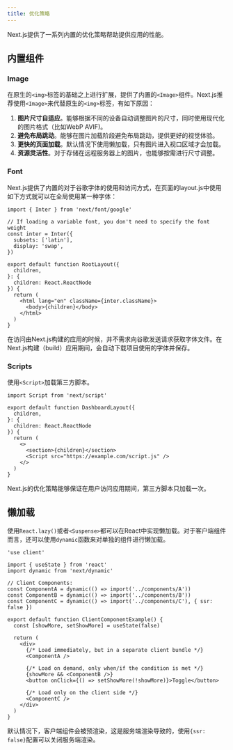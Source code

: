 ```yaml
---
title: 优化策略
---
```


Next.js提供了一系列内置的优化策略帮助提供应用的性能。

## 内置组件

### Image

在原生的`<img>`标签的基础之上进行扩展，提供了内置的`<Image>`组件。Next.js推荐使用`<Image>`来代替原生的`<img>`标签，有如下原因：

1. **图片尺寸自适应**。能够根据不同的设备自动调整图片的尺寸，同时使用现代化的图片格式（比如WebP AVIF)。
2. **避免布局跳动**。能够在图片加载阶段避免布局跳动，提供更好的视觉体验。
3. **更快的页面加载**。默认情况下使用懒加载，只有图片进入视口区域才会加载。
4. **资源灵活性**。对于存储在远程服务器上的图片，也能够按需进行尺寸调整。

### Font

Next.js提供了内置的对于谷歌字体的使用和访问方式，在页面的layout.js中使用如下方式就可以在全局使用某一种字体：
```tsx
import { Inter } from 'next/font/google'
 
// If loading a variable font, you don't need to specify the font weight
const inter = Inter({
  subsets: ['latin'],
  display: 'swap',
})
 
export default function RootLayout({
  children,
}: {
  children: React.ReactNode
}) {
  return (
    <html lang="en" className={inter.className}>
      <body>{children}</body>
    </html>
  )
}
```
在访问由Next.js构建的应用的时候，并不需求向谷歌发送请求获取字体文件。在Next.js构建（build）应用期间，会自动下载项目使用的字体并保存。

### Scripts

使用`<Script>`加载第三方脚本。

```tsx
import Script from 'next/script'
 
export default function DashboardLayout({
  children,
}: {
  children: React.ReactNode
}) {
  return (
    <>
      <section>{children}</section>
      <Script src="https://example.com/script.js" />
    </>
  )
}
```
Next.js的优化策略能够保证在用户访问应用期间，第三方脚本只加载一次。

## 懒加载

使用`React.lazy()`或者`<Suspense>`都可以在React中实现懒加载。对于客户端组件而言，还可以使用`dynamic`函数来对单独的组件进行懒加载。
```tsx
'use client'
 
import { useState } from 'react'
import dynamic from 'next/dynamic'
 
// Client Components:
const ComponentA = dynamic(() => import('../components/A'))
const ComponentB = dynamic(() => import('../components/B'))
const ComponentC = dynamic(() => import('../components/C'), { ssr: false })
 
export default function ClientComponentExample() {
  const [showMore, setShowMore] = useState(false)
 
  return (
    <div>
      {/* Load immediately, but in a separate client bundle */}
      <ComponentA />
 
      {/* Load on demand, only when/if the condition is met */}
      {showMore && <ComponentB />}
      <button onClick={() => setShowMore(!showMore)}>Toggle</button>
 
      {/* Load only on the client side */}
      <ComponentC />
    </div>
  )
}
```
默认情况下，客户端组件会被预渲染，这是服务端渲染导致的，使用`{ssr: false}`配置可以关闭服务端渲染。
